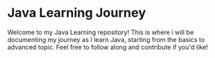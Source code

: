 # Java Learning Journey

Welcome to my Java Learning repository! This is where i will be documenting my journey as I learn Java, starting from the basics to advanced topic. Feel free to follow along and contribute if you'd like!